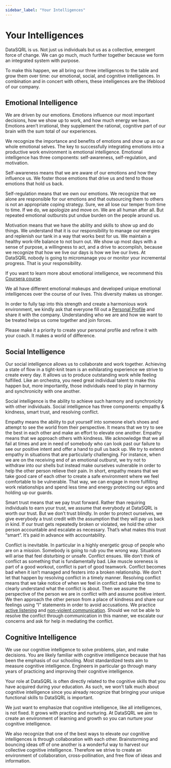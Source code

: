 ```yaml
---
sidebar_label: "Your Intelligences"
---
```


# Your Intelligences

DataSQRL is us. Not just us individuals but us as a collective, emergent force of change. We can go much, much further together because we form an integrated system with purpose.

To make this happen, we all bring our three intelligences to the table and grow them over time: our emotional, social, and cognitive intelligences. In combination and in concert with others, these intelligences are the lifeblood of our company.

## Emotional Intelligence
We are driven by our emotions. Emotions influence our most important decisions, how we show up to work, and how much energy we have. Emotions aren’t irrational, they supplement the rational, cognitive part of our brain with the sum total of our experiences.

We recognize the importance and benefits of emotions and show up as our whole emotional selves. The key to successfully integrating emotions into a productive work environment is emotional intelligence. Emotional intelligence has three components: self-awareness, self-regulation, and motivation.

Self-awareness means that we are aware of our emotions and how they influence us. We foster those emotions that drive us and tend to those emotions that hold us back.

Self-regulation means that we own our emotions. We recognize that we alone are responsible for our emotions and that outsourcing them to others is not an appropriate coping strategy. Sure, we all lose our temper from time to time. If we do, we apologize and move on. We are all human after all. But repeated emotional outbursts put undue burden on the people around us.

Motivation means that we have the ability and skills to show up and do things. We understand that it is our responsibility to manage our energies and replenish our tank in a way that works best for us. We maintain a healthy work-life balance to not burn out. We show up most days with a sense of purpose, a willingness to act, and a drive to accomplish, because we recognize that how we live our days is how we live our lives. At DataSQRL nobody is going to micromanage you or monitor your incremental progress. That is your responsibility.

If you want to learn more about emotional intelligence, we recommend this [Coursera course](https://www.coursera.org/learn/emotional-intelligence-leadership).

We all have different emotional makeups and developed unique emotional intelligences over the course of our lives. This diversity makes us stronger.

In order to fully tap into this strength and create a harmonious work environment, we kindly ask that everyone fill out a [Personal Profile](https://docs.google.com/document/d/1STK7m25kgWmP1GBQEwmEepANVUHJMfZRGlWloJgwxuY/edit) and share it with the company. Understanding who we are and how we want to be treated helps us come together and join forces.

Please make it a priority to create your personal profile and refine it with your coach. It makes a world of difference.

## Social Intelligence

Our social intelligence allows us to collaborate and work together. Achieving a state of flow in a tight-knit team is an exhilarating experience we strive to create every day. It allows us to produce outstanding work while feeling fulfilled. Like an orchestra, you need great individual talent to make this happen but, more importantly, those individuals need to play in harmony and synchronicity with one another.

Social intelligence is the ability to achieve such harmony and synchronicity with other individuals. Social intelligence has three components: empathy & kindness, smart trust, and resolving conflict.

Empathy means the ability to put yourself into someone else’s shoes and attempt to see the world from their perspective. It means that we try to see the best in each other and make an effort to elevate one another. Empathy means that we approach others with kindness. We acknowledge that we all fail at times and are in need of somebody who can look past our failure to see our positive intent and offer a hand to pull us back up. We try to extend empathy in situations that are particularly challenging. For instance, when we are on the receiving end of an emotional outburst, we try not to withdraw into our shells but instead make ourselves vulnerable in order to help the other person relieve their pain.
In short, empathy means that we take good care of each other to create a safe environment where we feel comfortable to be vulnerable. That way, we can engage in more fulfilling work relationships and spend less time and energy protecting our egos and holding up our guards.

Smart trust means that we pay trust forward. Rather than requiring individuals to earn your trust, we assume that everybody at DataSQRL is worth our trust. But we don’t trust blindly. In order to protect ourselves, we give everybody a trust credit with the assumption that they will pay us back in kind. If our trust gets repeatedly broken or violated, we hold the other person accountable and escalate as necessary. That’s what makes this trust “smart”. It’s paid in advance with accountability.

Conflict is inevitable. In particular in a highly energetic group of people who are on a mission. Somebody is going to rub you the wrong way. Situations will arise that feel disturbing or unsafe. Conflict ensues. We don’t think of conflict as something that is fundamentally bad. Like muscle soreness is part of a good workout, conflict is part of good teamwork. Conflict becomes bad when it isn’t managed and festers into a broken relationship. We don’t let that happen by resolving conflict in a timely manner. Resolving conflict means that we take notice of when we feel in conflict and take the time to clearly understand what the conflict is about. Then we assume the perspective of the person we are in conflict with and assume positive intent. We then approach the other person from a place of kindness and share our feelings using “I” statements in order to avoid accusations. We practice [active listening](https://en.wikipedia.org/wiki/Active_listening) and [non-violent communication](https://en.wikipedia.org/wiki/Nonviolent_Communication). Should we not be able to resolve the conflict through communication in this manner, we escalate our concerns and ask for help in mediating the conflict.

## Cognitive Intelligence

We use our cognitive intelligence to solve problems, plan, and make decisions. You are likely familiar with cognitive intelligence because that has been the emphasis of our schooling. Most standardized tests aim to measure cognitive intelligence. Engineers in particular go through many years of practicing and improving their cognitive intelligence.

Your role at DataSQRL is often directly related to the cognitive skills that you have acquired during your education. As such, we won’t talk much about cognitive intelligence since you already recognize that bringing your unique functional skills to DataSQRL is important.

We just want to emphasize that cognitive intelligence, like all intelligences, is not fixed. It grows with practice and nurturing. At DataSQRL we aim to create an environment of learning and growth so you can nurture your cognitive intelligence.

We also recognize that one of the best ways to elevate our cognitive intelligences is through collaboration with each other. Brainstorming and bouncing ideas off of one another is a wonderful way to harvest our collective cognitive intelligence. Therefore we strive to create an environment of collaboration, cross-pollination, and free flow of ideas and information.


